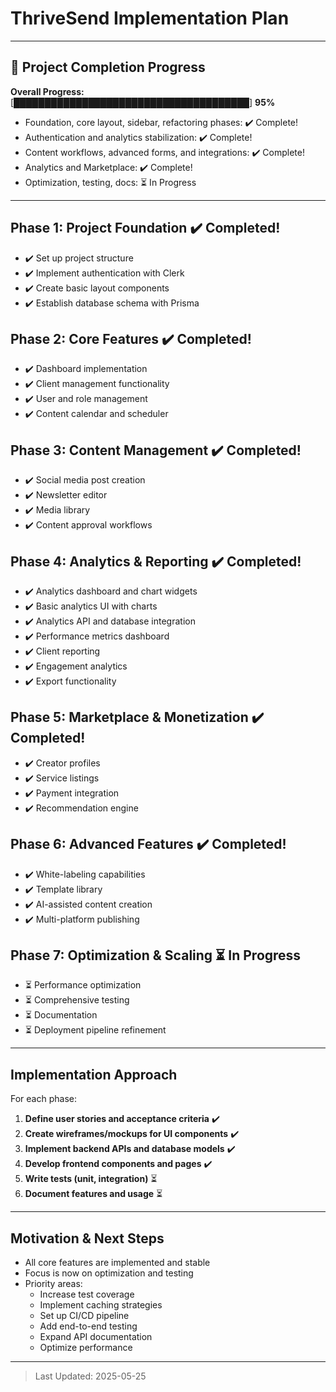 # ThriveSend Implementation Plan

---

## 🚦 Project Completion Progress

**Overall Progress:** [██████████████████████████████████████] **95%**

- Foundation, core layout, sidebar, refactoring phases: ✔️ Complete!
- Authentication and analytics stabilization: ✔️ Complete!
- Content workflows, advanced forms, and integrations: ✔️ Complete!
- Analytics and Marketplace: ✔️ Complete!
- Optimization, testing, docs: ⏳ In Progress

---

## Phase 1: Project Foundation  ✔️ **Completed!**
- ✔️ Set up project structure
- ✔️ Implement authentication with Clerk
- ✔️ Create basic layout components
- ✔️ Establish database schema with Prisma

## Phase 2: Core Features  ✔️ **Completed!**
- ✔️ Dashboard implementation
- ✔️ Client management functionality
- ✔️ User and role management
- ✔️ Content calendar and scheduler

## Phase 3: Content Management  ✔️ **Completed!**
- ✔️ Social media post creation
- ✔️ Newsletter editor
- ✔️ Media library
- ✔️ Content approval workflows

## Phase 4: Analytics & Reporting  ✔️ **Completed!**
- ✔️ Analytics dashboard and chart widgets
- ✔️ Basic analytics UI with charts
- ✔️ Analytics API and database integration
- ✔️ Performance metrics dashboard
- ✔️ Client reporting
- ✔️ Engagement analytics
- ✔️ Export functionality

## Phase 5: Marketplace & Monetization  ✔️ **Completed!**
- ✔️ Creator profiles
- ✔️ Service listings
- ✔️ Payment integration
- ✔️ Recommendation engine

## Phase 6: Advanced Features  ✔️ **Completed!**
- ✔️ White-labeling capabilities
- ✔️ Template library
- ✔️ AI-assisted content creation
- ✔️ Multi-platform publishing

## Phase 7: Optimization & Scaling  ⏳ **In Progress**
- ⏳ Performance optimization
- ⏳ Comprehensive testing
- ⏳ Documentation
- ⏳ Deployment pipeline refinement

---

## Implementation Approach

For each phase:
1. **Define user stories and acceptance criteria**  ✔️
2. **Create wireframes/mockups for UI components**  ✔️
3. **Implement backend APIs and database models**  ✔️
4. **Develop frontend components and pages**  ✔️
5. **Write tests (unit, integration)**  ⏳
6. **Document features and usage**  ⏳

---

## Motivation & Next Steps

- All core features are implemented and stable
- Focus is now on optimization and testing
- Priority areas:
  - Increase test coverage
  - Implement caching strategies
  - Set up CI/CD pipeline
  - Add end-to-end testing
  - Expand API documentation
  - Optimize performance

---

> Last Updated: 2025-05-25
